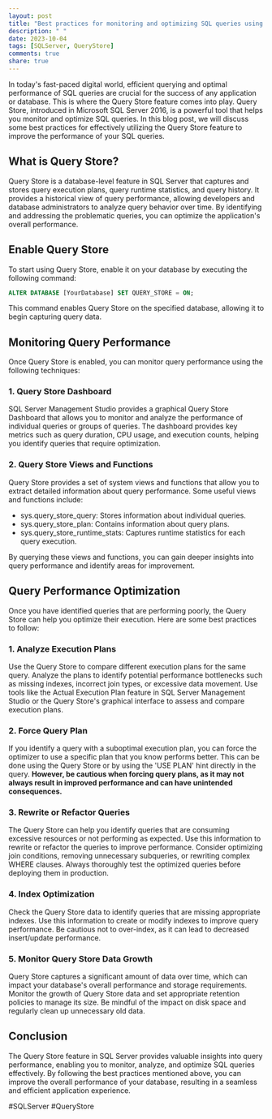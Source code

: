 ```yaml
---
layout: post
title: "Best practices for monitoring and optimizing SQL queries using the Query Store"
description: " "
date: 2023-10-04
tags: [SQLServer, QueryStore]
comments: true
share: true
---
```


In today's fast-paced digital world, efficient querying and optimal performance of SQL queries are crucial for the success of any application or database. This is where the Query Store feature comes into play. Query Store, introduced in Microsoft SQL Server 2016, is a powerful tool that helps you monitor and optimize SQL queries. In this blog post, we will discuss some best practices for effectively utilizing the Query Store feature to improve the performance of your SQL queries.

## What is Query Store?

Query Store is a database-level feature in SQL Server that captures and stores query execution plans, query runtime statistics, and query history. It provides a historical view of query performance, allowing developers and database administrators to analyze query behavior over time. By identifying and addressing the problematic queries, you can optimize the application's overall performance.

## Enable Query Store

To start using Query Store, enable it on your database by executing the following command:

```sql
ALTER DATABASE [YourDatabase] SET QUERY_STORE = ON;
```

This command enables Query Store on the specified database, allowing it to begin capturing query data.

## Monitoring Query Performance

Once Query Store is enabled, you can monitor query performance using the following techniques:

### 1. Query Store Dashboard

SQL Server Management Studio provides a graphical Query Store Dashboard that allows you to monitor and analyze the performance of individual queries or groups of queries. The dashboard provides key metrics such as query duration, CPU usage, and execution counts, helping you identify queries that require optimization.

### 2. Query Store Views and Functions

Query Store provides a set of system views and functions that allow you to extract detailed information about query performance. Some useful views and functions include:

- sys.query_store_query: Stores information about individual queries.
- sys.query_store_plan: Contains information about query plans.
- sys.query_store_runtime_stats: Captures runtime statistics for each query execution.

By querying these views and functions, you can gain deeper insights into query performance and identify areas for improvement.

## Query Performance Optimization

Once you have identified queries that are performing poorly, the Query Store can help you optimize their execution. Here are some best practices to follow:

### 1. Analyze Execution Plans

Use the Query Store to compare different execution plans for the same query. Analyze the plans to identify potential performance bottlenecks such as missing indexes, incorrect join types, or excessive data movement. Use tools like the Actual Execution Plan feature in SQL Server Management Studio or the Query Store's graphical interface to assess and compare execution plans.

### 2. Force Query Plan

If you identify a query with a suboptimal execution plan, you can force the optimizer to use a specific plan that you know performs better. This can be done using the Query Store or by using the 'USE PLAN' hint directly in the query. **However, be cautious when forcing query plans, as it may not always result in improved performance and can have unintended consequences.**

### 3. Rewrite or Refactor Queries

The Query Store can help you identify queries that are consuming excessive resources or not performing as expected. Use this information to rewrite or refactor the queries to improve performance. Consider optimizing join conditions, removing unnecessary subqueries, or rewriting complex WHERE clauses. Always thoroughly test the optimized queries before deploying them in production.

### 4. Index Optimization

Check the Query Store data to identify queries that are missing appropriate indexes. Use this information to create or modify indexes to improve query performance. Be cautious not to over-index, as it can lead to decreased insert/update performance.

### 5. Monitor Query Store Data Growth

Query Store captures a significant amount of data over time, which can impact your database's overall performance and storage requirements. Monitor the growth of Query Store data and set appropriate retention policies to manage its size. Be mindful of the impact on disk space and regularly clean up unnecessary old data.

## Conclusion

The Query Store feature in SQL Server provides valuable insights into query performance, enabling you to monitor, analyze, and optimize SQL queries effectively. By following the best practices mentioned above, you can improve the overall performance of your database, resulting in a seamless and efficient application experience.

#SQLServer #QueryStore